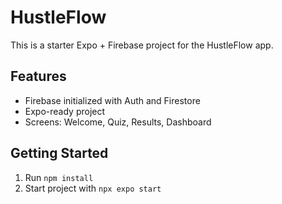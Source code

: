 # HustleFlow

This is a starter Expo + Firebase project for the HustleFlow app.

## Features
- Firebase initialized with Auth and Firestore
- Expo-ready project
- Screens: Welcome, Quiz, Results, Dashboard

## Getting Started
1. Run `npm install`
2. Start project with `npx expo start`
